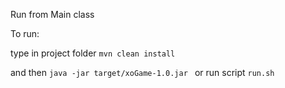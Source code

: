 Run from Main class

To run:

type in project folder
`mvn clean install`


and then
`java -jar target/xoGame-1.0.jar `
or run script `run.sh`